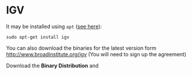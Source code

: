 IGV
====

It may be installed using `apt` ([see here](http://www.broadinstitute.org/igv/node/152)):

    sudo apt-get install igv


You can also download the binaries for the latest version form 
<http://www.broadinstitute.org/igv> 
(You will need to sign up the agreement)

Download the __Binary Distribution__ and  


